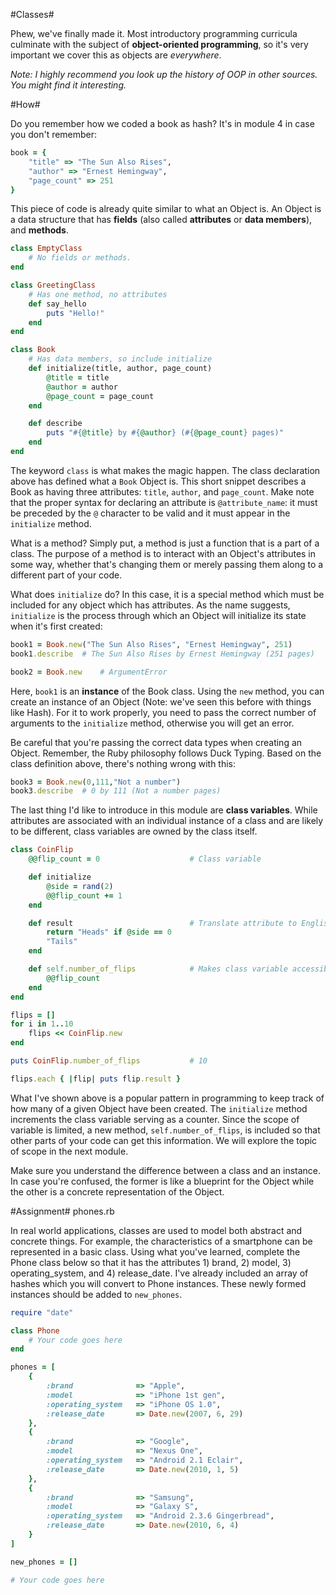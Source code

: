 #Classes#

Phew, we've finally made it. Most introductory programming curricula culminate with the subject of **object-oriented programming**, so it's very important we cover this as objects are *everywhere*.

*Note: I highly recommend you look up the history of OOP in other sources. You might find it interesting.*

#How#

Do you remember how we coded a book as hash? It's in module 4 in case you don't remember:

```ruby
book = {
    "title" => "The Sun Also Rises", 
    "author" => "Ernest Hemingway", 
    "page_count" => 251
}
```

This piece of code is already quite similar to what an Object is. An Object is a data structure that has **fields** (also called **attributes** or **data members**), and **methods**.

```ruby
class EmptyClass
    # No fields or methods.
end

class GreetingClass
    # Has one method, no attributes
    def say_hello
        puts "Hello!"
    end
end

class Book
    # Has data members, so include initialize
    def initialize(title, author, page_count)
        @title = title
        @author = author
        @page_count = page_count
    end

    def describe
        puts "#{@title} by #{@author} (#{@page_count} pages)"
    end
end
```

The keyword ```class``` is what makes the magic happen. The class declaration above has defined what a ```Book``` Object is. This short snippet describes a Book as having three attributes: ```title```, ```author```, and ```page_count```. Make note that the proper syntax for declaring an attribute is ```@attribute_name```: it must be preceded by the ```@``` character to be valid and it must appear in the ```initialize``` method.

What is a method? Simply put, a method is just a function that is a part of a class. The purpose of a method is to interact with an Object's attributes in some way, whether that's changing them or merely passing them along to a different part of your code.

What does ```initialize``` do? In this case, it is a special method which must be included for any object which has attributes. As the name suggests, ```initialize``` is the process through which an Object will initialize its state when it's first created:

```ruby
book1 = Book.new("The Sun Also Rises", "Ernest Hemingway", 251)
book1.describe  # The Sun Also Rises by Ernest Hemingway (251 pages)

book2 = Book.new    # ArgumentError
```

Here, ```book1``` is an **instance** of the Book class. Using the ```new``` method, you can create an instance of an Object (Note: we've seen this before with things like Hash). For it to work properly, you need to pass the correct number of arguments to the ```initialize``` method, otherwise you will get an error.

Be careful that you're passing the correct data types when creating an Object. Remember, the Ruby philosophy follows Duck Typing. Based on the class definition above, there's nothing wrong with this:

```ruby
book3 = Book.new(0,111,"Not a number")
book3.describe  # 0 by 111 (Not a number pages)
```

The last thing I'd like to introduce in this module are **class variables**. While attributes are associated with an individual instance of a class and are likely to be different, class variables are owned by the class itself.

```ruby
class CoinFlip
    @@flip_count = 0                    # Class variable

    def initialize
        @side = rand(2)
        @@flip_count += 1
    end

    def result                          # Translate attribute to English
        return "Heads" if @side == 0
        "Tails"
    end

    def self.number_of_flips            # Makes class variable accessible
        @@flip_count
    end
end

flips = []
for i in 1..10
    flips << CoinFlip.new
end

puts CoinFlip.number_of_flips           # 10

flips.each { |flip| puts flip.result }
```

What I've shown above is a popular pattern in programming to keep track of how many of a given Object have been created. The ```initialize``` method increments the class variable serving as a counter. Since the scope of variable is limited, a new method, ```self.number_of_flips```, is included so that other parts of your code can get this information. We will explore the topic of scope in the next module.

Make sure you understand the difference between a class and an instance. In case you're confused, the former is like a blueprint for the Object while the other is a concrete representation of the Object.

#Assignment#
phones.rb

In real world applications, classes are used to model both abstract and concrete things. For example, the characteristics of a smartphone can be represented in a basic class. Using what you've learned, complete the Phone class below so that it has the attributes 1) brand, 2) model, 3) operating_system, and 4) release_date. I've already included an array of hashes which you will convert to Phone instances. These newly formed instances should be added to ```new_phones```.

```ruby
require "date"

class Phone
    # Your code goes here
end

phones = [
    {
        :brand              => "Apple",
        :model              => "iPhone 1st gen",
        :operating_system   => "iPhone OS 1.0",
        :release_date       => Date.new(2007, 6, 29)
    },
    {
        :brand              => "Google",
        :model              => "Nexus One",
        :operating_system   => "Android 2.1 Eclair",
        :release_date       => Date.new(2010, 1, 5)
    },
    {
        :brand              => "Samsung",
        :model              => "Galaxy S",
        :operating_system   => "Android 2.3.6 Gingerbread",
        :release_date       => Date.new(2010, 6, 4)
    }
]

new_phones = []

# Your code goes here

```
